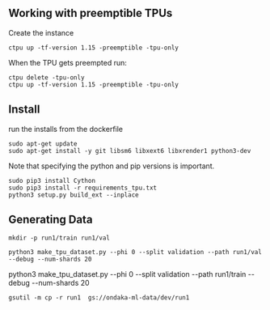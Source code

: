 
## Working with preemptible TPUs

Create the instance

    ctpu up -tf-version 1.15 -preemptible -tpu-only

When the TPU gets preempted run:

    ctpu delete -tpu-only                
    ctpu up -tf-version 1.15 -preemptible -tpu-only


## Install

run the installs from the dockerfile

    sudo apt-get update
    sudo apt-get install -y git libsm6 libxext6 libxrender1 python3-dev

Note that specifying the python and pip versions is important.

    sudo pip3 install Cython
    sudo pip3 install -r requirements_tpu.txt
    python3 setup.py build_ext --inplace


## Generating Data

    mkdir -p run1/train run1/val
 
    python3 make_tpu_dataset.py --phi 0 --split validation --path run1/val --debug --num-shards 20

   python3 make_tpu_dataset.py --phi 0 --split validation --path run1/train --debug --num-shards 20

    gsutil -m cp -r run1  gs://ondaka-ml-data/dev/run1
